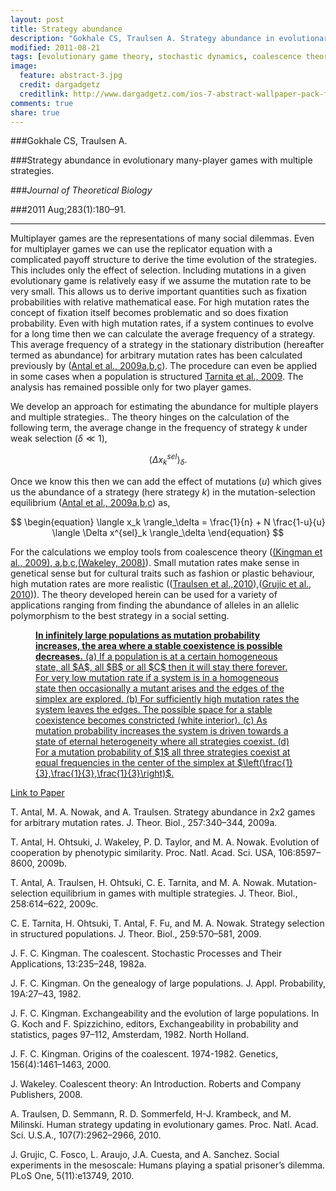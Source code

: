```yaml
---
layout: post
title: Strategy abundance
description: "Gokhale CS, Traulsen A. Strategy abundance in evolutionary many-player games with multiple strategies. JTB. 2011 Aug;283(1):180–91."
modified: 2011-08-21
tags: [evolutionary game theory, stochastic dynamics, coalescence theory, multiple players]
image:
  feature: abstract-3.jpg
  credit: dargadgetz
  creditlink: http://www.dargadgetz.com/ios-7-abstract-wallpaper-pack-for-iphone-5-and-ipod-touch-retina/
comments: true
share: true
---
```


###Gokhale CS, Traulsen A.  

###Strategy abundance in evolutionary many-player games with multiple strategies.  

###*Journal of Theoretical Biology*  

###2011 Aug;283(1):180–91.

***

Multiplayer games are the representations of many social dilemmas.
Even for multiplayer games we can use the replicator equation with a complicated payoff structure to derive the time evolution of the strategies.
This includes only the effect of selection.
Including mutations in a given evolutionary game is relatively easy if we assume the mutation rate to be very small.
This allows us to derive important quantities such as fixation probabilities with relative mathematical ease.
For high mutation rates the concept of fixation itself becomes problematic and so does fixation probability.
Even with high mutation rates, if a system continues to evolve for a long time then we can calculate the average frequency of a strategy.
This average frequency of a strategy in the stationary distribution (hereafter termed as abundance) for arbitrary mutation rates has been calculated previously by ([Antal et al., 2009a](#antal:2009a),[b](#antal:2009b),[c](#antal:2009c)).
The procedure can even be applied in some cases when a population is structured [Tarnita et al., 2009](#tarnita:2009).
The analysis has remained possible only for two player games.

We develop an approach for estimating the abundance for multiple players and multiple strategies..
The theory hinges on the calculation of the following term, the average change in the frequency of strategy $k$ under weak selection ($\delta \ll 1$),

$$
\begin{equation}
\langle \Delta x_k^{sel} \rangle_\delta. \nonumber
\end{equation}
$$

Once we know this then we can add the effect of mutations ($u$) which gives us the abundance of a strategy (here strategy $k$) in the mutation-selection equilibrium ([Antal et al., 2009a](#antal:2009a),[b](#antal:2009b),[c](#antal:2009c)) as,

$$
\begin{equation}
\langle x_k \rangle_\delta = \frac{1}{n} + N \frac{1-u}{u} \langle \Delta x^{sel}_k \rangle_\delta
\end{equation}
$$

For the calculations we employ tools from coalescence theory ([(Kingman et al., 2009), a](#kingman:1982a),[b](#kingman:1982b),[c](#kingman:1982c),[(Wakeley, 2008)](#wakeley:2008)).
Small mutation rates make sense in genetical sense but for cultural traits such as fashion or plastic behaviour, high mutation rates are more realistic
(([Traulsen et al.,2010](#traulsen:2010)),([Grujic et al., 2010](#grujic:2010))).
The theory developed herein can be used for a variety of applications ranging from finding the abundance of alleles in an allelic polymorphism to the best strategy in a social setting.

<figure>
	<a href="#"><img src="{{ site.url }}/images/Figs_MuSe/mutsimplices.jpg" alt=""></a>
	<figcaption>
	<a href="#" 
	title=""><b>In infinitely large populations as mutation probability increases, the area where a stable coexistence is possible decreases.</b>
    (a) If a population is at a certain homogeneous state, all $A$, all $B$ or all $C$ then it will stay there forever.
For very low mutation rate if a system is in a homogeneous state then occasionally a mutant arises and the edges of the simplex are explored.
(b) For sufficiently high mutation rates the system leaves the edges. The possible space for a stable coexistence becomes constricted (white interior).
(c) As mutation probability increases the system is driven towards a state of eternal heterogeneity where all strategies coexist.
(d) For a mutation probability of $1$ all three strategies coexist at equal frequencies in the center of the simplex at $\left(\frac{1}{3},\frac{1}{3},\frac{1}{3}\right)$.</a></figcaption>
</figure>

<div markdown="0"><a href="http://www.sciencedirect.com/science/article/pii/S0022519311002839" class="btn btn-success">Link to Paper</a></div>

<!---
<div markdown="0"><a href=" " class="btn btn-info">Download PDF</a></div>
-->


<a id="antal:2009a">T. Antal, M. A. Nowak, and A. Traulsen. Strategy abundance in 2x2 games for arbitrary mutation rates. J. Theor. Biol., 257:340–344, 2009a.</a>

<a id="antal:2009b">T. Antal, H. Ohtsuki, J. Wakeley, P. D. Taylor, and M. A. Nowak. Evolution of cooperation by phenotypic similarity. Proc. Natl. Acad. Sci. USA, 106:8597–8600, 2009b.</a>

<a id="antal:2009c">T. Antal, A. Traulsen, H. Ohtsuki, C. E. Tarnita, and M. A. Nowak. Mutation-selection equilibrium in games with multiple strategies. J. Theor. Biol., 258:614–622, 2009c.</a>

<a id="tarnita:2009">C. E. Tarnita, H. Ohtsuki, T. Antal, F. Fu, and M. A. Nowak. Strategy selection in structuredpopulations. J. Theor. Biol., 259:570–581, 2009.</a>

<a id="kingman:1982a">J. F. C. Kingman. The coalescent. Stochastic Processes and Their Applications, 13:235–248,1982a.</a>

<a id="kingman:1982b">J. F. C. Kingman. On the genealogy of large populations. J. Appl. Probability, 19A:27–43,1982.</a>

<a id="kingman:1982c">J. F. C. Kingman. Exchangeability and the evolution of large populations. In G. Koch and F. Spizzichino, editors, Exchangeability in probability and statistics, pages 97–112, Amsterdam, 1982. North Holland.</a>

<a id="kingman:2000">J. F. C. Kingman. Origins of the coalescent. 1974-1982. Genetics, 156(4):1461–1463, 2000.</a>

<a id="wakeley:2008">J. Wakeley. Coalescent theory: An Introduction. Roberts and Company Publishers, 2008.</a>

<a id="traulsen:2010">A. Traulsen, D. Semmann, R. D. Sommerfeld, H-J. Krambeck, and M. Milinski. Human strategy updating in evolutionary games. Proc. Natl. Acad. Sci. U.S.A., 107(7):2962–2966,2010.</a>

<a id="grujic:2010">J. Grujic, C. Fosco, L. Araujo, J.A. Cuesta, and A. Sanchez. Social experiments in themesoscale: Humans playing a spatial prisoner’s dilemma. PLoS One, 5(11):e13749, 2010.</a>
